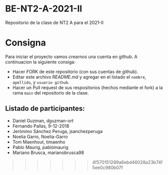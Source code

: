 # BE-NT2-A-2021-II
Repositorio de la clase de NT2 A para el 2021-II

# Consigna 

Para iniciar el proyecto vamos crearnos una cuenta en github. A continuacion la siguiente consiga:

- Hacer FORK de este repositorio (con sus cuentas de github).
- Editar este archivo *README.md* y agregar en el listado el `nombre`, `apellido`, y `usuario github`.
- Hacer un Pull request de sus respositorios (hechos mediante el fork) a la rama `main` del repositorio de la clase.

## Listado de participantes:

- Daniel Guzman, dguzman-ort
- Fernando Pallas, 9-12-2018
- Jerónimo Sánchez Peruga, jsanchezperuga
- Noelia Garro, Noelia-Garro
- Tom Maenhout, timaenho
- Pablo Maurig, pablomaurig
- Mariano Brusca, marianobrusca98
>>>>>>> 4f570151289a6ebd46028a23b74f5ee0c980b07f
